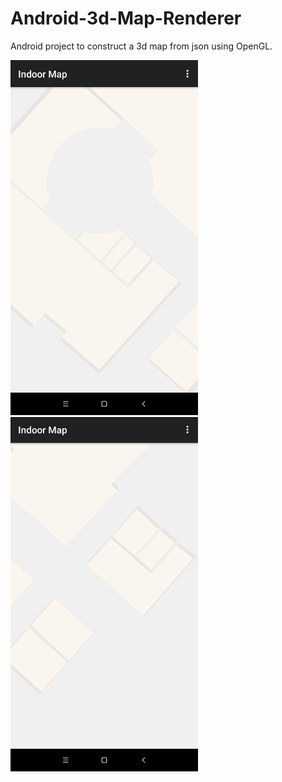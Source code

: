 # Android-3d-Map-Renderer

Android project to construct a 3d map from json using OpenGL.

<img src="https://github.com/skillersharan/Android-3d-Map-Renderer/raw/master/docs/assets/images/1%20(1).png" width="300">
<img src="https://github.com/skillersharan/Android-3d-Map-Renderer/raw/master/docs/assets/images/1%20(4).png" width="300">
